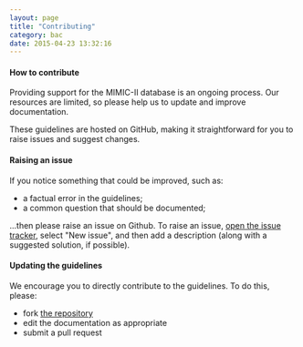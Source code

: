 ```yaml
---
layout: page
title: "Contributing"
category: bac
date: 2015-04-23 13:32:16
---
```


#### How to contribute

Providing support for the MIMIC-II database is an ongoing process. Our resources are limited, so please help us to update and improve documentation.

These guidelines are hosted on GitHub, making it straightforward for you to raise issues and suggest changes.

#### Raising an issue

If you notice something that could be improved, such as:

- a factual error in the guidelines;
- a common question that should be documented;

...then please raise an issue on Github. To raise an issue, [open the issue tracker](https://github.com/mimic2/v3.0/issues), select "New issue", and then add a description (along with a suggested solution, if possible).

#### Updating the guidelines

We encourage you to directly contribute to the guidelines. To do this, please:

- fork [the repository](https://github.com/mimic2/v3.0)
- edit the documentation as appropriate
- submit a pull request 



